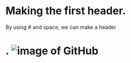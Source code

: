 # Making the first header.
By using # and space, we can make a header <H1>.
![image of GitHub](https://octodex.github.com/images/baracktocat.jpg)
